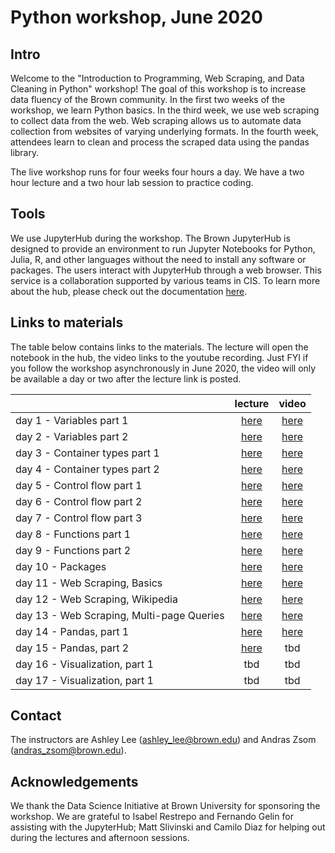 # Python workshop, June 2020

## Intro
Welcome to the "Introduction to Programming, Web Scraping, and Data Cleaning in Python" workshop! The goal of this workshop is to increase data fluency of the Brown community. In the first two weeks of the workshop, we learn Python basics. In the third week, we use web scraping to collect data from the web. Web scraping allows us to automate data collection from websites of varying underlying formats. In the fourth week, attendees learn to clean and process the scraped data using the pandas library.

The live workshop runs for four weeks four hours a day. We have a two hour lecture and a two hour lab session to practice coding.  

## Tools
We use JupyterHub during the workshop. The Brown JupyterHub is designed to provide an environment to run Jupyter Notebooks for Python, Julia, R, and other languages without the need to install any software or packages. The users interact with JupyterHub through a web browser. This service is a collaboration supported by various teams in CIS. To learn more about the hub, please check out the documentation [here](https://docs.ccv.brown.edu/jupyterhub/).

## Links to materials

The table below contains links to the materials. The lecture will open the notebook in the hub, the video links to the youtube recording. Just FYI if you follow the workshop asynchronously in June 2020, the video will only be available a day or two after the lecture link is posted.

|       	| lecture 	| video 	|
|-------	|:-------:	|:-----:	|
| day 1 - Variables part 1 	|   [here](https://ccv.jupyter.brown.edu/hub/user-redirect/git-pull?repo=https%3A%2F%2Fgithub.com%2Fbrown-ccv%2Fpython-workshop-2020&urlpath=lab%2Ftree%2Fpython-workshop-2020%2Fweek_1%2Fday_1_lecture.ipynb)  	|  [here](https://www.youtube.com/watch?v=0keL313GbCY)  	|
| day 2 - Variables part 2	|   [here](https://ccv.jupyter.brown.edu/hub/user-redirect/git-pull?repo=https%3A%2F%2Fgithub.com%2Fbrown-ccv%2Fpython-workshop-2020&urlpath=lab%2Ftree%2Fpython-workshop-2020%2Fweek_1%2Fday_2_strings.ipynb)   	|  [here](https://www.youtube.com/watch?v=PzJhs6RX7ag)  	|
|day 3 - Container types part 1| [here](https://ccv.jupyter.brown.edu/hub/user-redirect/git-pull?repo=https%3A%2F%2Fgithub.com%2Fbrown-ccv%2Fpython-workshop-2020&urlpath=lab%2Ftree%2Fpython-workshop-2020%2Fweek_1%2Fday_3_lists.ipynb) | [here](https://www.youtube.com/watch?v=b3HaD1D3WDg) |
|day 4 - Container types part 2| [here](https://ccv.jupyter.brown.edu/hub/user-redirect/git-pull?repo=https%3A%2F%2Fgithub.com%2Fbrown-ccv%2Fpython-workshop-2020&urlpath=lab%2Ftree%2Fpython-workshop-2020%2Fweek_1%2Fday_4_dictionaries.ipynb) | [here](https://www.youtube.com/watch?v=atz2GLL7OtU) |
|day 5 - Control flow part 1| [here](https://ccv.jupyter.brown.edu/hub/user-redirect/git-pull?repo=https%3A%2F%2Fgithub.com%2Fbrown-ccv%2Fpython-workshop-2020&urlpath=lab%2Ftree%2Fpython-workshop-2020%2Fweek_1%2Fday_5_if_statements.ipynb) | [here](https://www.youtube.com/watch?v=GLemrD7tuTI) |
|day 6 - Control flow part 2| [here](https://ccv.jupyter.brown.edu/hub/user-redirect/git-pull?repo=https%3A%2F%2Fgithub.com%2Fbrown-ccv%2Fpython-workshop-2020&urlpath=lab%2Ftree%2Fpython-workshop-2020%2Fweek_2%2Fday_6_for_loops.ipynb) | [here](https://www.youtube.com/watch?v=DzGCCxA8gkU) |
|day 7 - Control flow part 3| [here](https://ccv.jupyter.brown.edu/hub/user-redirect/git-pull?repo=https%3A%2F%2Fgithub.com%2Fbrown-ccv%2Fpython-workshop-2020&urlpath=lab%2Ftree%2Fpython-workshop-2020%2Fweek_2%2Fday_7_for_if.ipynb) | [here](https://www.youtube.com/watch?v=PODN5qUgq4U) |
|day 8 - Functions part 1| [here](https://ccv.jupyter.brown.edu/hub/user-redirect/git-pull?repo=https%3A%2F%2Fgithub.com%2Fbrown-ccv%2Fpython-workshop-2020&urlpath=lab%2Ftree%2Fpython-workshop-2020%2Fweek_2%2Fday_8_functions.ipynb) | [here](https://www.youtube.com/watch?v=oCF-8XKKmdY) |
|day 9 - Functions part 2| [here](https://ccv.jupyter.brown.edu/hub/user-redirect/git-pull?repo=https%3A%2F%2Fgithub.com%2Fbrown-ccv%2Fpython-workshop-2020&urlpath=lab%2Ftree%2Fpython-workshop-2020%2Fweek_2%2Fday_9_functions.ipynb) | [here](https://www.youtube.com/watch?v=aJTk2TfUVE4) |
|day 10 - Packages| [here](https://ccv.jupyter.brown.edu/hub/user-redirect/git-pull?repo=https%3A%2F%2Fgithub.com%2Fbrown-ccv%2Fpython-workshop-2020&urlpath=lab%2Ftree%2Fpython-workshop-2020%2Fweek_3%2Fday_10_packages.ipynb) | [here](https://www.youtube.com/watch?v=Qn1f2qshP5Q&list=PLTiEffrOcz_4QA2Mtu3domnGcUE91triP&index=11&t=0s) |
|day 11 - Web Scraping, Basics| [here](https://ccv.jupyter.brown.edu/hub/user-redirect/git-pull?repo=https%3A%2F%2Fgithub.com%2Fbrown-ccv%2Fpython-workshop-2020&urlpath=lab%2Ftree%2Fpython-workshop-2020%2Fweek_3%2Fday11_weather.ipynb) | [here](https://www.youtube.com/watch?v=2x7-TVy3itg&list=PLTiEffrOcz_4QA2Mtu3domnGcUE91triP&index=12&t=0s) |
|day 12 - Web Scraping, Wikipedia| [here](https://ccv.jupyter.brown.edu/hub/user-redirect/git-pull?repo=https%3A%2F%2Fgithub.com%2Fbrown-ccv%2Fpython-workshop-2020&urlpath=lab%2Ftree%2Fpython-workshop-2020%2Fweek_3%2Fday12_oscars.ipynb) | [here](https://www.youtube.com/watch?v=qTN3o05e-3Y&list=PLTiEffrOcz_4QA2Mtu3domnGcUE91triP&index=13&t=0s) |
|day 13 - Web Scraping, Multi-page Queries| [here](https://ccv.jupyter.brown.edu/hub/user-redirect/git-pull?repo=https%3A%2F%2Fgithub.com%2Fbrown-ccv%2Fpython-workshop-2020&urlpath=lab%2Ftree%2Fpython-workshop-2020%2Fweek_3%2Fday13_imdb.ipynb) | [here](https://www.youtube.com/watch?v=QKT5ijc5f90) |
|day 14 - Pandas, part 1|[here](https://ccv.jupyter.brown.edu/hub/user-redirect/git-pull?repo=https%3A%2F%2Fgithub.com%2Fbrown-ccv%2Fpython-workshop-2020&urlpath=lab%2Ftree%2Fpython-workshop-2020%2Fweek_4%2Fday_14_pandas.ipynb)|[here](https://www.youtube.com/watch?v=xiQINxCvBCU&list=PLTiEffrOcz_4QA2Mtu3domnGcUE91triP&index=14)|
|day 15 - Pandas, part 2|[here](https://ccv.jupyter.brown.edu/hub/user-redirect/git-pull?repo=https%3A%2F%2Fgithub.com%2Fbrown-ccv%2Fpython-workshop-2020&urlpath=lab%2Ftree%2Fpython-workshop-2020%2Fweek_4%2Fday_15_pandas.ipynb)|tbd|
|day 16 - Visualization, part 1|tbd|tbd|
|day 17 - Visualization, part 1|tbd|tbd|


## Contact
The instructors are Ashley Lee (<ashley_lee@brown.edu>) and Andras Zsom (<andras_zsom@brown.edu>).

## Acknowledgements
We thank the Data Science Initiative at Brown University for sponsoring the workshop. We are grateful to Isabel Restrepo and Fernando Gelin for assisting with the JupyterHub; Matt Slivinski and Camilo Diaz for helping out during the lectures and afternoon sessions.

